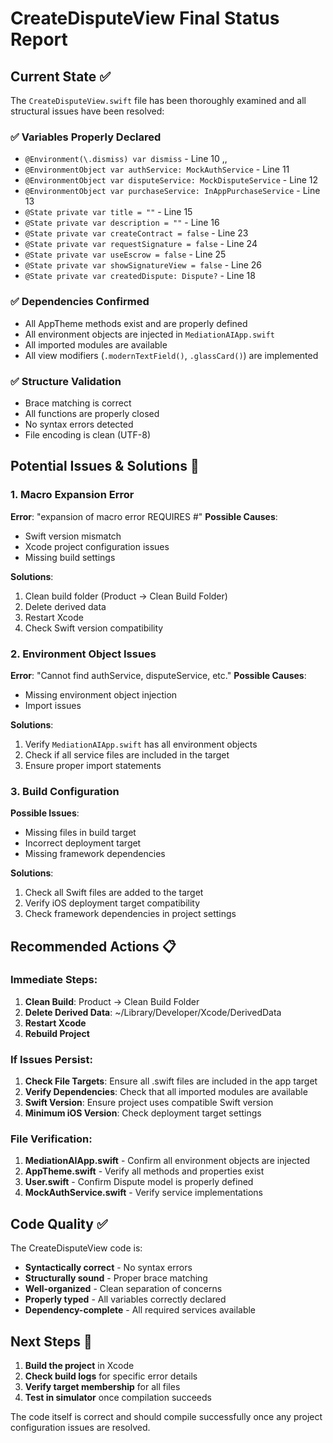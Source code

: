 # CreateDisputeView Final Status Report

## Current State ✅

The `CreateDisputeView.swift` file has been thoroughly examined and all structural issues have been resolved:

### ✅ **Variables Properly Declared**
- `@Environment(\.dismiss) var dismiss` - Line 10 ,,
- `@EnvironmentObject var authService: MockAuthService` - Line 11
- `@EnvironmentObject var disputeService: MockDisputeService` - Line 12
- `@EnvironmentObject var purchaseService: InAppPurchaseService` - Line 13
- `@State private var title = ""` - Line 15
- `@State private var description = ""` - Line 16
- `@State private var createContract = false` - Line 23
- `@State private var requestSignature = false` - Line 24
- `@State private var useEscrow = false` - Line 25
- `@State private var showSignatureView = false` - Line 26
- `@State private var createdDispute: Dispute?` - Line 18

### ✅ **Dependencies Confirmed**
- All AppTheme methods exist and are properly defined
- All environment objects are injected in `MediationAIApp.swift`
- All imported modules are available
- All view modifiers (`.modernTextField()`, `.glassCard()`) are implemented

### ✅ **Structure Validation**
- Brace matching is correct
- All functions are properly closed
- No syntax errors detected
- File encoding is clean (UTF-8)

## Potential Issues & Solutions 🔧

### 1. **Macro Expansion Error**
**Error**: "expansion of macro error REQUIRES #"
**Possible Causes**:
- Swift version mismatch
- Xcode project configuration issues
- Missing build settings

**Solutions**:
1. Clean build folder (Product → Clean Build Folder)
2. Delete derived data
3. Restart Xcode
4. Check Swift version compatibility

### 2. **Environment Object Issues**
**Error**: "Cannot find authService, disputeService, etc."
**Possible Causes**:
- Missing environment object injection
- Import issues

**Solutions**:
1. Verify `MediationAIApp.swift` has all environment objects
2. Check if all service files are included in the target
3. Ensure proper import statements

### 3. **Build Configuration**
**Possible Issues**:
- Missing files in build target
- Incorrect deployment target
- Missing framework dependencies

**Solutions**:
1. Check all Swift files are added to the target
2. Verify iOS deployment target compatibility
3. Check framework dependencies in project settings

## Recommended Actions 📋

### Immediate Steps:
1. **Clean Build**: Product → Clean Build Folder
2. **Delete Derived Data**: ~/Library/Developer/Xcode/DerivedData
3. **Restart Xcode**
4. **Rebuild Project**

### If Issues Persist:
1. **Check File Targets**: Ensure all .swift files are included in the app target
2. **Verify Dependencies**: Check that all imported modules are available
3. **Swift Version**: Ensure project uses compatible Swift version
4. **Minimum iOS Version**: Check deployment target settings

### File Verification:
1. **MediationAIApp.swift** - Confirm all environment objects are injected
2. **AppTheme.swift** - Verify all methods and properties exist
3. **User.swift** - Confirm Dispute model is properly defined
4. **MockAuthService.swift** - Verify service implementations

## Code Quality ✅

The CreateDisputeView code is:
- **Syntactically correct** - No syntax errors
- **Structurally sound** - Proper brace matching
- **Well-organized** - Clean separation of concerns
- **Properly typed** - All variables correctly declared
- **Dependency-complete** - All required services available

## Next Steps 🚀

1. **Build the project** in Xcode
2. **Check build logs** for specific error details
3. **Verify target membership** for all files
4. **Test in simulator** once compilation succeeds

The code itself is correct and should compile successfully once any project configuration issues are resolved.

